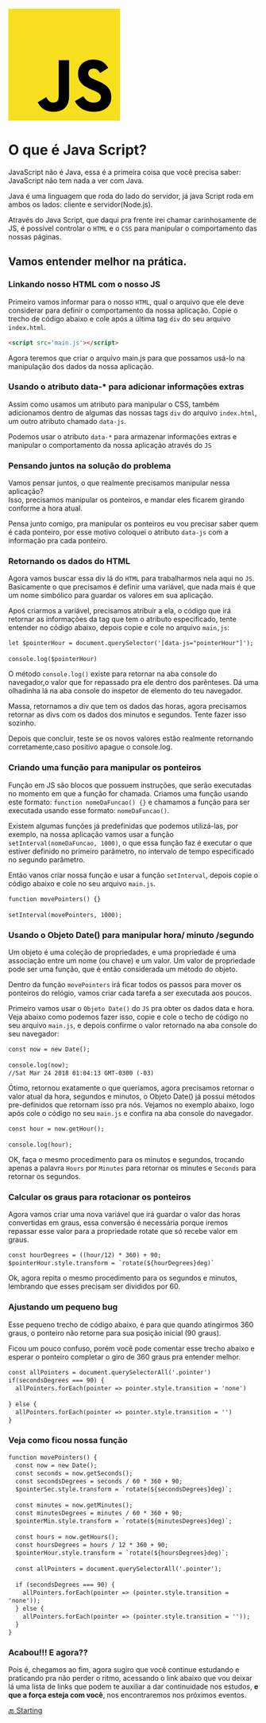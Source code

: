 ![JS image](../assets/imgs/js.png)

# O que é Java Script?

JavaScript não é Java, essa é a primeira coisa que você precisa saber: JavaScript não tem nada a ver com Java.

Java é uma linguagem que roda do lado do servidor, já java Script roda em ambos os lados: cliente e servidor(Node.js).

Através do Java Script, que daqui pra frente irei chamar carinhosamente de JS, é possível controlar o `HTML` e o `CSS` para manipular o comportamento das nossas páginas.

## Vamos entender melhor na prática.

### Linkando nosso HTML com o nosso JS

Primeiro vamos informar para o nosso `HTML`, qual o arquivo que ele deve considerar para definir o comportamento da nossa aplicação. Copie o trecho de código abaixo e cole após a última tag `div` do seu arquivo `index.html`.

```HTML
<script src='main.js'></script>
```

Agora teremos que criar o arquivo main.js para que possamos usá-lo na manipulação dos dados da nossa aplicação.

### Usando o atributo data-\* para adicionar informações extras

Assim como usamos um atributo para manipular o CSS, também adicionamos dentro de algumas das nossas tags `div` do arquivo `index.html`, um outro atributo chamado `data-js`.

Podemos usar o atributo `data-*` para armazenar informações extras e manipular o comportamento da nossa aplicação através do `JS`

### Pensando juntos na solução do problema

Vamos pensar juntos, o que realmente precisamos manipular nessa aplicação?  
Isso, precisamos manipular os ponteiros, e mandar eles ficarem girando conforme a hora atual.

Pensa junto comigo, pra manipular os ponteiros eu vou precisar saber quem é cada ponteiro, por esse motivo coloquei o atributo `data-js` com a informação pra cada ponteiro.

### Retornando os dados do HTML

Agora vamos buscar essa div lá do `HTML` para trabalharmos nela aqui no `JS`. Basicamente o que precisamos é definir uma variável, que nada mais é que um nome simbólico para guardar os valores em sua aplicação.

Apoś criarmos a variável, precisamos atribuir a ela, o código que irá retornar as informações da tag que tem o atributo especificado, tente entender no código abaixo, depois copie e cole no arquivo `main,js`:

```JS
let $pointerHour = document.querySelector('[data-js="pointerHour"]');

console.log($pointerHour)
```

O método `console.log()` existe para retornar na aba console do navegador,o valor que for repassado pra ele dentro dos parênteses. Dá uma olhadinha lá na aba console do inspetor de elemento do teu navegador.

Massa, retornamos a div que tem os dados das horas, agora precisamos retornar as divs com os dados dos minutos e segundos. Tente fazer isso sozinho.

Depois que concluir, teste se os novos valores estão realmente retornando corretamente,caso positivo apague o console.log.

### Criando uma função para manipular os ponteiros

Função em JS são blocos que possuem instruções, que serão executadas no momento em que a função for chamada. Criamos uma função usando este formato: `function nomeDaFuncao() {}` e chamamos a função para ser executada usando esse formato: `nomeDaFuncao()`.

Existem algumas funções já predefinidas que podemos utilizá-las, por exemplo, na nossa aplicação vamos usar a função `setInterval(nomeDaFuncao, 1000)`, o que essa função faz é executar o que estiver definido no primeiro parâmetro, no intervalo de tempo especificado no segundo parâmetro.

Então vanos criar nossa função e usar a função `setInterval`, depois copie o código abaixo e cole no seu arquivo `main.js`.

```JS
function movePointers() {}

setInterval(movePointers, 1000);
```

### Usando o Objeto Date() para manipular hora/ minuto /segundo

Um objeto é uma coleção de propriedades, e uma propriedade é uma associação entre um nome (ou chave) e um valor. Um valor de propriedade pode ser uma função, que é então considerada um método do objeto.

Dentro da função `movePointers` irá ficar todos os passos para mover os ponteiros do relógio, vamos criar cada tarefa a ser executada aos poucos.

Primeiro vamos usar o `Objeto Date()` do `JS` pra obter os dados data e hora. Veja abaixo como podemos fazer isso, copie e cole o techo de código no seu arquivo `main.js`, e depois confirme o valor retornado na aba console do seu navegador:

```JS
const now = new Date();

console.log(now);
//Sat Mar 24 2018 01:04:13 GMT-0300 (-03)
```

Ótimo, retornou exatamente o que queríamos, agora precisamos retornar o valor atual da hora, segundos e minutos, o Objeto Date() já possui métodos pre-definidos que retornam isso pra nós. Vejamos no exemplo abaixo, logo após cole o código no seu `main.js` e confira na aba console do navegador.

```JS
const hour = now.getHour();

console.log(hour);
```

OK, faça o mesmo procedimento para os minutos e segundos, trocando apenas a palavra `Hours` por `Minutes` para retornar os minutes e `Seconds` para retornar os segundos.

### Calcular os graus para rotacionar os ponteiros

Agora vamos criar uma nova variável que irá guardar o valor das horas convertidas em graus, essa conversão é necessária porque iremos repassar esse valor para a propriedade rotate que só recebe valor em graus.

```JS
const hourDegrees = ((hour/12) * 360) + 90;
$pointerHour.style.transform = `rotate(${hourDegrees}deg)`
```

Ok, agora repita o mesmo procedimento para os segundos e minutos, lembrando que esses precisam ser divididos por 60.

### Ajustando um pequeno bug

Esse pequeno trecho de código abaixo, é para que quando atingirmos 360 graus, o ponteiro não retorne para sua posição inicial (90 graus).

Ficou um pouco confuso, porém você pode comentar esse trecho abaixo e esperar o ponteiro completar o giro de 360 graus pra entender melhor.

```JS
const allPointers = document.querySelectorAll('.pointer')
if(secondsDegrees === 90) {
  allPointers.forEach(pointer => pointer.style.transition = 'none')

} else {
  allPointers.forEach(pointer => pointer.style.transition = '')
}
```

### Veja como ficou nossa função

```JS
function movePointers() {
  const now = new Date();
  const seconds = now.getSeconds();
  const secondsDegrees = seconds / 60 * 360 + 90;
  $pointerSec.style.transform = `rotate(${secondsDegrees}deg)`;

  const minutes = now.getMinutes();
  const minutesDegrees = minutes / 60 * 360 + 90;
  $pointerMin.style.transform = `rotate(${minutesDegrees}deg)`;

  const hours = now.getHours();
  const hoursDegrees = hours / 12 * 360 + 90;
  $pointerHour.style.transform = `rotate(${hoursDegrees}deg)`;

  const allPointers = document.querySelectorAll('.pointer');

  if (secondsDegrees === 90) {
    allPointers.forEach(pointer => (pointer.style.transition = 'none'));
  } else {
    allPointers.forEach(pointer => (pointer.style.transition = ''));
  }
}
```

### Acabou!!! E agora??

Pois é, chegamos ao fim, agora sugiro que você continue estudando e praticando pra não perder o ritmo, acessando o link abaixo que vou deixar lá uma lista de links que podem te auxiliar a dar continuidade nos estudos, **e que a força esteja com você**, nos encontraremos nos próximos eventos.

[🔙 Starting](starting.md)
